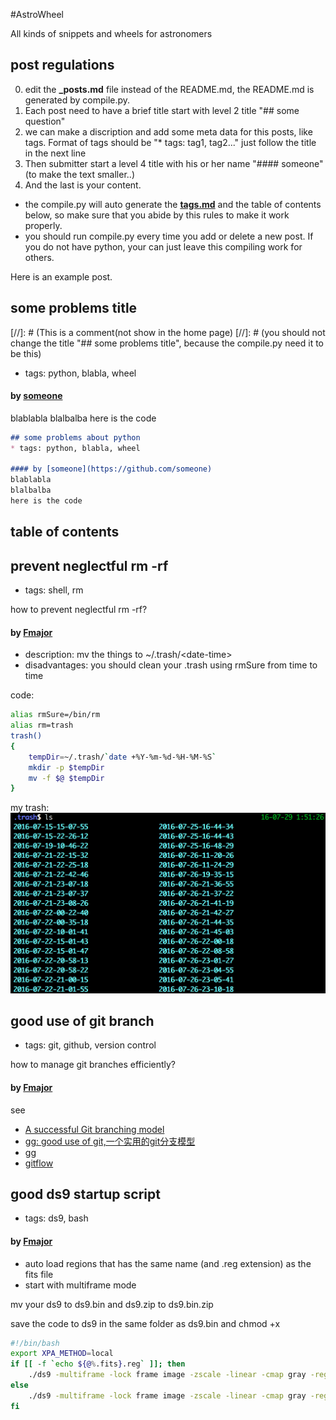 #AstroWheel

All kinds of snippets and wheels for astronomers

## post regulations
0. edit the **\_posts.md** file instead of the README.md, the README.md is generated by compile.py.
1. Each post need to have a brief title start with level 2 title "## some question"
2. we can make a discription and add some meta data for this posts, like tags.
    Format of tags should be "* tags: tag1, tag2..." just follow the title in the next line
3. Then submitter start a level 4 title with his or her name "#### someone" (to make the text smaller..)
4. And the last is your content.
* the compile.py will auto generate the [**tags.md**](https://github.com/AstroWheel/AstroWheel/blob/master/tags.md) and the table of contents below,
    so make sure that you abide by this rules to make it work properly.
* you should run compile.py every time you add or delete a new post. If you do not have python, your can just leave this compiling work for others.

Here is an example post.

## some problems title
[//]: # (This is a comment(not show in the home page)
[//]: # (you should not change the title "## some problems title", because the compile.py need it to be this)
* tags: python, blabla, wheel

#### by [someone](https://github.com/someone)
blablabla
blalbalba
here is the code
``` markdown
## some problems about python
* tags: python, blabla, wheel

#### by [someone](https://github.com/someone)
blablabla
blalbalba
here is the code
```

## table of contents


## prevent neglectful rm -rf
* tags: shell, rm

how to prevent neglectful rm -rf?

#### by [Fmajor](https://github.com/someone/Fmajor)
* description: mv the things to ~/.trash/\<date-time\>
* disadvantages: you should clean your .trash using rmSure from time to time

code:
```bash
alias rmSure=/bin/rm
alias rm=trash
trash()
{
    tempDir=~/.trash/`date +%Y-%m-%d-%H-%M-%S`
    mkdir -p $tempDir
    mv -f $@ $tempDir
}
```
my trash:
![my trash](./images/my-trash.png "my trash")

## good use of git branch
* tags: git, github, version control

how to manage git branches efficiently?

#### by [Fmajor](https://github.com/someone/Fmajor)

see
* [A successful Git branching model](http://nvie.com/posts/a-successful-git-branching-model/)
* [gg: good use of git,一个实用的git分支模型](http://fmajor.lamost.org/blog/2014/08/08/gg.html)
* [gg](https://github.com/Fmajor/gg)
* [gitflow](https://github.com/nvie/gitflow)

## good ds9 startup script
* tags: ds9, bash

#### by [Fmajor](https://github.com/someone/Fmajor)
* auto load regions that has the same name (and .reg extension) as the fits file
* start with multiframe mode

mv your ds9 to ds9.bin and ds9.zip to ds9.bin.zip

save the code to ds9 in the same folder as ds9.bin and chmod +x

```bash
#!/bin/bash
export XPA_METHOD=local
if [[ -f `echo ${@%.fits}.reg` ]]; then
	./ds9 -multiframe -lock frame image -zscale -linear -cmap gray -region shape projection $@ -region load all ${@%.fits}.reg&
else
	./ds9 -multiframe -lock frame image -zscale -linear -cmap gray -region shape projection $@&
fi
```
